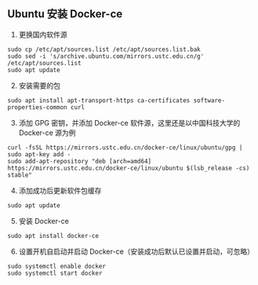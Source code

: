 ## Ubuntu 安装 Docker-ce
1. 更换国内软件源

```
sudo cp /etc/apt/sources.list /etc/apt/sources.list.bak
sudo sed -i 's/archive.ubuntu.com/mirrors.ustc.edu.cn/g' /etc/apt/sources.list
sudo apt update
```
2. 安装需要的包
```
sudo apt install apt-transport-https ca-certificates software-properties-common curl
```
3. 添加 GPG 密钥，并添加 Docker-ce 软件源，这里还是以中国科技大学的 Docker-ce 源为例
```
curl -fsSL https://mirrors.ustc.edu.cn/docker-ce/linux/ubuntu/gpg | sudo apt-key add -
sudo add-apt-repository "deb [arch=amd64] https://mirrors.ustc.edu.cn/docker-ce/linux/ubuntu $(lsb_release -cs) stable"
```
4. 添加成功后更新软件包缓存
```
sudo apt update
```
5. 安装 Docker-ce
```
sudo apt install docker-ce
```
6. 设置开机自启动并启动 Docker-ce（安装成功后默认已设置并启动，可忽略）
```
sudo systemctl enable docker
sudo systemctl start docker
```